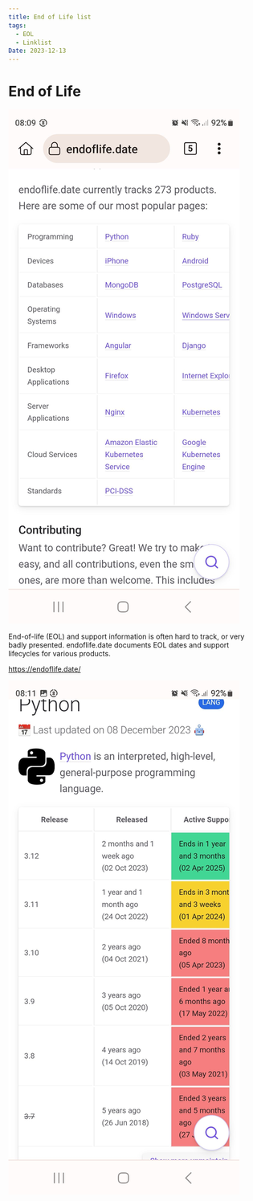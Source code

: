 ```yaml
---
title: End of Life list
tags:
  - EOL
  - Linklist
Date: 2023-12-13
---
```


 
 # End of Life 
 
![](../_asset/Screenshot_20231213_080906_Kiwi%20Browser.jpg)

End-of-life (EOL) and support information is often hard to track, or very badly presented. endoflife.date documents EOL dates and support lifecycles for various products.

<https://endoflife.date/>

![](../_asset/Screenshot_20231213_081100_Kiwi%20Browser.jpg)